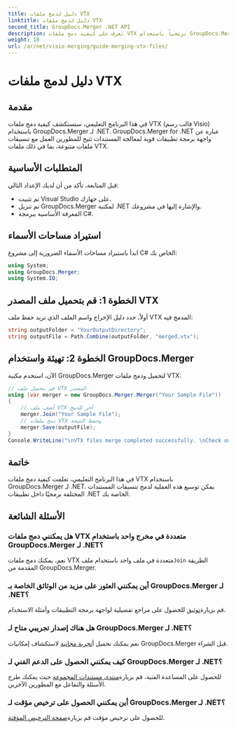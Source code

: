 ```yaml
---
title: دليل لدمج ملفات VTX
linktitle: دليل لدمج ملفات VTX
second_title: GroupDocs.Merger .NET API
description: تعرف على كيفية دمج ملفات VTX برمجياً باستخدام GroupDocs.Merger لـ .NET. دليل خطوة بخطوة مع أمثلة التعليمات البرمجية.
weight: 18
url: /ar/net/visio-merging/guide-merging-vtx-files/
---
```


# دليل لدمج ملفات VTX

## مقدمة
في هذا البرنامج التعليمي، سنستكشف كيفية دمج ملفات VTX (قالب رسم Visio) باستخدام GroupDocs.Merger لـ .NET. GroupDocs.Merger for .NET عبارة عن واجهة برمجة تطبيقات قوية لمعالجة المستندات تتيح للمطورين العمل مع تنسيقات ملفات متنوعة، بما في ذلك ملفات VTX.
## المتطلبات الأساسية
قبل المتابعة، تأكد من أن لديك الإعداد التالي:
- تم تثبيت Visual Studio على جهازك.
- تم تنزيل GroupDocs.Merger لمكتبة .NET والإشارة إليها في مشروعك.
- المعرفة الأساسية ببرمجة C#.

## استيراد مساحات الأسماء
ابدأ باستيراد مساحات الأسماء الضرورية إلى مشروع C# الخاص بك:
```csharp
using System; 
using GroupDocs.Merger;
using System.IO;
```
## الخطوة 1: قم بتحميل ملف المصدر VTX
أولاً، حدد دليل الإخراج واسم الملف الذي تريد حفظ ملف VTX المدمج فيه:
```csharp
string outputFolder = "YourOutputDirectory";
string outputFile = Path.Combine(outputFolder, "merged.vtx");
```
## الخطوة 2: تهيئة واستخدام GroupDocs.Merger
الآن، استخدم مكتبة GroupDocs.Merger لتحميل ودمج ملفات VTX:
```csharp
// قم بتحميل ملف VTX المصدر
using (var merger = new GroupDocs.Merger.Merger("Your Sample File"))
{
    // أضف ملف VTX آخر للدمج
    merger.Join("Your Sample File");
    // دمج ملفات VTX وحفظ النتيجة
    merger.Save(outputFile);
}
Console.WriteLine("\nVTX files merge completed successfully. \nCheck output in {0}", outputFolder);
```

## خاتمة
في هذا البرنامج التعليمي، تعلمت كيفية دمج ملفات VTX باستخدام GroupDocs.Merger لـ .NET. يمكن توسيع هذه العملية لدمج تنسيقات المستندات المختلفة برمجيًا داخل تطبيقات .NET الخاصة بك.

## الأسئلة الشائعة
### هل يمكنني دمج ملفات VTX متعددة في مخرج واحد باستخدام GroupDocs.Merger لـ .NET؟
 نعم، يمكنك دمج ملفات VTX متعددة في ملف واحد باستخدام ملف`Join` الطريقة المقدمة من GroupDocs.Merger.
### أين يمكنني العثور على مزيد من الوثائق الخاصة بـ GroupDocs.Merger لـ .NET؟
 قم بزيارة[توثيق](https://tutorials.groupdocs.com/merger/net/) للحصول على مراجع تفصيلية لواجهة برمجة التطبيقات وأمثلة الاستخدام.
### هل هناك إصدار تجريبي متاح لـ GroupDocs.Merger لـ .NET؟
 نعم يمكنك تحميل أ[تجربة مجانية](https://releases.groupdocs.com/) لاستكشاف إمكانيات GroupDocs.Merger قبل الشراء.
### كيف يمكنني الحصول على الدعم الفني لـ GroupDocs.Merger لـ .NET؟
 للحصول على المساعدة الفنية، قم بزيارة[منتدى مستندات المجموعة](https://forum.groupdocs.com/c/merger/32) حيث يمكنك طرح الأسئلة والتفاعل مع المطورين الآخرين.
### أين يمكنني الحصول على ترخيص مؤقت لـ GroupDocs.Merger لـ .NET؟
 للحصول على ترخيص مؤقت قم بزيارة[صفحة الترخيص المؤقتة](https://purchase.groupdocs.com/temporary-license/).